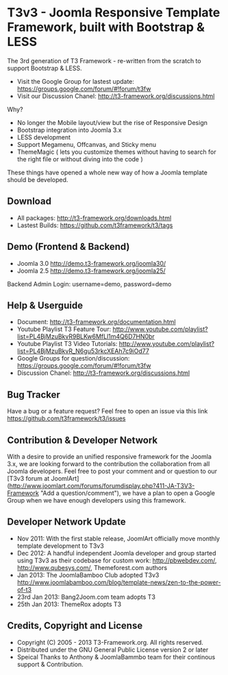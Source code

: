 T3v3 - Joomla Responsive Template Framework, built with Bootstrap & LESS
==============

The 3rd generation of T3 Framework - re-written from the scratch to support Bootstrap & LESS.  
- Visit the Google Group for lastest update: 
https://groups.google.com/forum/#!forum/t3fw
- Visit our Discussion Chanel: http://t3-framework.org/discussions.html

Why?
- No longer the Mobile layout/view but the rise of Responsive Design
- Bootstrap integration into Joomla 3.x 
- LESS development 
- Support Megamenu, Offcanvas, and Sticky menu
- ThemeMagic ( lets you customize themes without having to search for the right file or without diving into the code )

These things have opened a whole new way of how a Joomla template should be developed. 

Download 
--------
- All packages: http://t3-framework.org/downloads.html
- Lastest Builds: https://github.com/t3framework/t3/tags 


Demo (Frontend & Backend)
--------
- Joomla 3.0 http://demo.t3-framework.org/joomla30/
- Joomla 2.5 http://demo.t3-framework.org/joomla25/

Backend Admin Login: username=demo, password=demo

Help & Userguide
------------
- Document: http://t3-framework.org/documentation.html
- Youtube Playlist T3 Feature Tour: http://www.youtube.com/playlist?list=PL4BjMzuBkvR9BLKw6MfLl1m4Q6D7HN0br
- Youtube Playlist T3 Video Tutorials: http://www.youtube.com/playlist?list=PL4BjMzuBkvR_N6gu53rkcXEAh7c9iOd77
- Google Groups for question/discussion: https://groups.google.com/forum/#!forum/t3fw
- Discussion Chanel: http://t3-framework.org/discussions.html



Bug Tracker
------------
Have a bug or a feature request? Feel free to open an issue via this link https://github.com/t3framework/t3/issues

Contribution & Developer Network
----------
With a desire to provide an unified responsive framework for the Joomla 3.x, we are looking forward to the contribution the collaboration from all 
Joomla developers. Feel free to post your comment and or question to our [T3v3 forum at JoomlArt] (http://www.joomlart.com/forums/forumdisplay.php?411-JA-T3V3-Framework "Add a question/comment"), we have a plan to open a Google Group when we have enough developers using this framework.

Developer Network Update
----------
- Nov 2011: With the first stable release, JoomlArt officially move monthly template development to T3v3 
- Dec 2012: A handful independent Joomla developer and group started using T3v3 as their codebase for custom work: http://pbwebdev.com/, http://www.qubesys.com/, Themeforest.com authors
- Jan 2013: The JoomlaBamboo Club adopted T3v3 http://www.joomlabamboo.com/blog/template-news/zen-to-the-power-of-t3
- 23rd Jan 2013:  Bang2Joom.com team adopts T3
- 25th Jan 2013: ThemeRox adopts T3

Credits, Copyright and License
----------
  * Copyright (C) 2005 - 2013 T3-Framework.org. All rights reserved.
  * Distributed under the GNU General Public License version 2 or later
  * Speical Thanks to Anthony & JoomlaBammbo team for their continous support & Contribution. 
